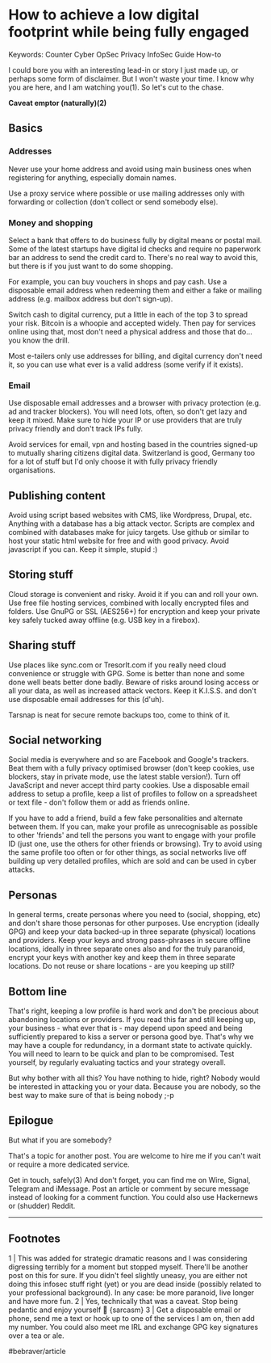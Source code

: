 # How to achieve a low digital footprint while being fully engaged
Keywords: Counter Cyber OpSec Privacy InfoSec Guide How-to

I could bore you with an interesting lead-in or story I just made up, or perhaps some form of disclaimer. But I won't waste your time. I know why you are here, and I am watching you(1). So let's cut to the chase.

**Caveat emptor (naturally)(2)**

## Basics
### Addresses
Never use your home address and avoid using main business ones when registering for anything, especially domain names.

Use a proxy service where possible or use mailing addresses only with forwarding or collection (don't collect or send somebody else).

### Money and shopping
Select a bank that offers to do business fully by digital means or postal mail. Some of the latest startups have digital id checks and require no paperwork bar an address to send the credit card to. There's no real way to avoid this, but there is if you just want to do some shopping.

For example, you can buy vouchers in shops and pay cash. Use a disposable email address when redeeming them and either a fake or mailing address (e.g. mailbox address but don't sign-up).

Switch cash to digital currency, put a little in each of the top 3 to spread your risk. Bitcoin is a whoopie and accepted widely. Then pay for services online using that, most don't need a physical address and those that do... you know the drill.

Most e-tailers only use addresses for billing, and digital currency don't need it, so you can use what ever is a valid address (some verify if it exists).

### Email
Use disposable email addresses and a browser with privacy protection (e.g. ad and tracker blockers). You will need lots, often, so don't get lazy and keep it mixed. Make sure to hide your IP or use providers that are truly privacy friendly and don't track IPs fully.

Avoid services for email, vpn and hosting based in the countries signed-up to mutually sharing citizens digital data. Switzerland is good, Germany too for a lot of stuff but I'd only choose it with fully privacy friendly organisations.

## Publishing content
Avoid using script based websites with CMS, like Wordpress, Drupal, etc. Anything with a database has a big attack vector. Scripts are complex and combined with databases make for juicy targets. Use github or similar to host your static html website for free and with good privacy. Avoid javascript if you can. Keep it simple, stupid :)

## Storing stuff
Cloud storage is convenient and risky. Avoid it if you can and roll your own. Use free file hosting services, combined with locally encrypted files and folders. Use GnuPG or SSL (AES256+) for encryption and keep your private key safely tucked away offline (e.g. USB key in a firebox).

## Sharing stuff
Use places like sync.com or TresorIt.com if you really need cloud convenience or struggle with GPG. Some is better than none and some done well beats better done badly. Beware of risks around losing access or all your data, as well as increased attack vectors. Keep it K.I.S.S. and don't use disposable email addresses for this (d'uh).

Tarsnap is neat for secure remote backups too, come to think of it.

## Social networking
Social media is everywhere and so are Facebook and Google's trackers. Beat them with a fully privacy optimised browser (don't keep cookies, use blockers, stay in private mode, use the latest stable version!). Turn off JavaScript and never accept third party cookies. Use a disposable email address to setup a profile, keep a list of profiles to follow on a spreadsheet or text file - don't follow them or add as friends online.

If you have to add a friend, build a few fake personalities and alternate between them. If you can, make your profile as unrecognisable as possible to other 'friends' and tell the persons you want to engage with your profile ID (just one, use the others for other friends or browsing). Try to avoid using the same profile too often or for other things, as social networks live off building up very detailed profiles, which are sold and can be used in cyber attacks.

## Personas
In general terms, create personas where you need to (social, shopping, etc) and don't share those personas for other purposes. Use encryption (ideally GPG) and keep your data backed-up in three separate (physical) locations and providers. Keep your keys and strong pass-phrases in secure offline locations, ideally in three separate ones also and for the truly paranoid, encrypt your keys with another key and keep them in three separate locations. Do not reuse or share locations - are you keeping up still?

## Bottom line
That's right, keeping a low profile is hard work and don't be precious about abandoning locations or providers. If you read this far and still keeping up, your business - what ever that is - may depend upon speed and being sufficiently prepared to kiss a server or persona good bye. That's why we may have a couple for redundancy, in a dormant state to activate quickly. You will  need to learn to be quick and plan to be compromised. Test yourself, by regularly evaluating tactics and your strategy overall.

But why bother with all this? You have nothing to hide, right? Nobody would be interested in attacking you or your data. Because you are nobody, so the best way to make sure of that is being nobody ;-p

## Epilogue 
But what if you are somebody?

That's a topic for another post. You are welcome to hire me if you can't wait or require a more dedicated service.

Get in touch, safely(3)
And don't forget, you can find me on Wire, Signal, Telegram and iMessage. Post an article or comment by secure message instead of looking for a comment function. You could also use Hackernews or (shudder) Reddit.

- - - -
## Footnotes
1 | This was added for strategic dramatic reasons and I was considering digressing terribly for a moment but stopped myself. There'll be another post on this for sure. If you didn't feel slightly uneasy, you are either not doing this infosec stuff right (yet) or you are dead inside (possibly related to your professional background). In any case: be more paranoid, live longer and have more fun.
2 | Yes, technically that was a caveat. Stop being pedantic and enjoy yourself 🤣 {sarcasm}
3 | Get a disposable email or phone, send me a text or hook up to one of the services I am on, then add my number. You could also meet me IRL and exchange GPG key signatures over a tea or ale.


#bebraver/article